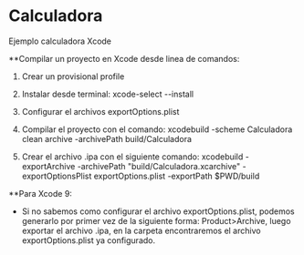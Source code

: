 # Calculadora
Ejemplo calculadora Xcode

**Compilar un proyecto en Xcode desde linea de comandos:

1. Crear un provisional profile
2. Instalar desde terminal: xcode-select --install
3. Configurar el archivos exportOptions.plist
4. Compilar el proyecto con el comando:
xcodebuild -scheme Calculadora clean archive -archivePath build/Calculadora

5. Crear el archivo .ipa con el siguiente comando:
xcodebuild -exportArchive -archivePath "build/Calculadora.xcarchive" -exportOptionsPlist exportOptions.plist -exportPath $PWD/build

**Para Xcode 9:
- Si no sabemos como configurar el archivo exportOptions.plist, podemos generarlo por primer vez de la siguiente forma:
Product>Archive, luego exportar el archivo .ipa, en la carpeta encontraremos el archivo exportOptions.plist ya configurado.
